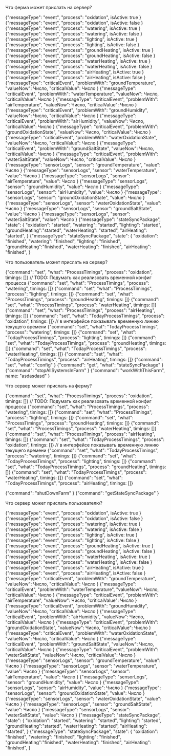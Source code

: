 Что ферма может прислать на сервер?

{"messageType": "event", "process": "oxidation",     isActive: true  }
{"messageType": "event", "process": "oxidation",     isActive: false }
{"messageType": "event", "process": "watering",      isActive: true  }
{"messageType": "event", "process": "watering",      isActive: false }
{"messageType": "event", "process": "lighting",      isActive: true  }
{"messageType": "event", "process": "lighting",      isActive: false }
{"messageType": "event", "process": "groundHeating", isActive: true  }
{"messageType": "event", "process": "groundHeating", isActive: false }
{"messageType": "event", "process": "waterHeating",  isActive: true  }
{"messageType": "event", "process": "waterHeating",  isActive: false }
{"messageType": "event", "process": "airHeating",    isActive: true  }
{"messageType": "event", "process": "airHeating",    isActive: false }
{"messageType": "criticalEvent", "problemWith": "groundTemperature",    "valueNow": Число, "criticalValue": Число }
{"messageType": "criticalEvent", "problemWith": "waterTemperature",     "valueNow": Число, "criticalValue": Число }
{"messageType": "criticalEvent", "problemWith": "airTemperature",       "valueNow": Число, "criticalValue": Число }
{"messageType": "criticalEvent", "problemWith": "groundHumidity",       "valueNow": Число, "criticalValue": Число }
{"messageType": "criticalEvent", "problemWith": "airHumidity",          "valueNow": Число, "criticalValue": Число }
{"messageType": "criticalEvent", "problemWith": "groundOxidationState", "valueNow": Число, "criticalValue": Число }
{"messageType": "criticalEvent", "problemWith": "waterOxidationState",  "valueNow": Число, "criticalValue": Число }
{"messageType": "criticalEvent", "problemWith": "groundSaltState",      "valueNow": Число, "criticalValue": Число }
{"messageType": "criticalEvent", "problemWith": "waterSaltState",       "valueNow": Число, "criticalValue": Число }
{"messageType": "sensorLogs", "sensor": "groundTemperature",    "value": Число }
{"messageType": "sensorLogs", "sensor": "waterTemperature",     "value": Число }
{"messageType": "sensorLogs", "sensor": "airTemperature",       "value": Число }
{"messageType": "sensorLogs", "sensor": "groundHumidity",       "value": Число }
{"messageType": "sensorLogs", "sensor": "airHumidity",          "value": Число }
{"messageType": "sensorLogs", "sensor": "groundOxidationState", "value": Число }
{"messageType": "sensorLogs", "sensor": "waterOxidationState",  "value": Число }
{"messageType": "sensorLogs", "sensor": "groundSaltState",      "value": Число }
{"messageType": "sensorLogs", "sensor": "waterSaltState",       "value": Число }
{"messageType": "stateSyncPackage", "state": {
    "oxidation":    "started",
    "watering":     "started",
    "lighting":     "started",
    "groundHeating":"started",
    "waterHeating": "started",
    "airHeating":   "started",
}
{"messageType": "stateSyncPackage", "state": {
    "oxidation":    "finished",
    "watering":     "finished",
    "lighting":     "finished",
    "groundHeating":"finished",
    "waterHeating": "finished",
    "airHeating":   "finished",
}

Что пользователь может прислать на сервер?

{"command": "set", "what": "ProcessTimings",      "process": "oxidation",     timings: []} // TODO: Подумать как реализовать временной конфиг процесса
{"command": "set", "what": "ProcessTimings",      "process": "watering",      timings: []}
{"command": "set", "what": "ProcessTimings",      "process": "lighting",      timings: []}
{"command": "set", "what": "ProcessTimings",      "process": "groundHeating", timings: []}
{"command": "set", "what": "ProcessTimings",      "process": "waterHeating",  timings: []}
{"command": "set", "what": "ProcessTimings",      "process": "airHeating",    timings: []}
{"command": "set", "what": "TodayProcessTimings", "process": "oxidation",     timings: []} // в интерфейсе показывать временную линию текущего времени
{"command": "set", "what": "TodayProcessTimings", "process": "watering",      timings: []}
{"command": "set", "what": "TodayProcessTimings", "process": "lighting",      timings: []}
{"command": "set", "what": "TodayProcessTimings", "process": "groundHeating", timings: []}
{"command": "set", "what": "TodayProcessTimings", "process": "waterHeating",  timings: []}
{"command": "set", "what": "TodayProcessTimings", "process": "airHeating",    timings: []}
{"command": "set", "what": "config"  }
{"command": "get", "what": "stateSyncPackage"  }
{"command": "stopAllSystemsInFarm" }
{"command": "workWithThisFarm", name: "asdasdasd" }

Что сервер может прислать на ферму?

{"command": "set", "what": "ProcessTimings",      "process": "oxidation",     timings: []} // TODO: Подумать как реализовать временной конфиг процесса
{"command": "set", "what": "ProcessTimings",      "process": "watering",      timings: []}
{"command": "set", "what": "ProcessTimings",      "process": "lighting",      timings: []}
{"command": "set", "what": "ProcessTimings",      "process": "groundHeating", timings: []}
{"command": "set", "what": "ProcessTimings",      "process": "waterHeating",  timings: []}
{"command": "set", "what": "ProcessTimings",      "process": "airHeating",    timings: []}
{"command": "set", "what": "TodayProcessTimings", "process": "oxidation",     timings: []} // в интерфейсе показывать временную линию текущего времени
{"command": "set", "what": "TodayProcessTimings", "process": "watering",      timings: []}
{"command": "set", "what": "TodayProcessTimings", "process": "lighting",      timings: []}
{"command": "set", "what": "TodayProcessTimings", "process": "groundHeating", timings: []}
{"command": "set", "what": "TodayProcessTimings", "process": "waterHeating",  timings: []}
{"command": "set", "what": "TodayProcessTimings", "process": "airHeating",    timings: []}

{"command": "shutDownFarm" }
{"command": "getStateSyncPackage" }


Что сервер может прислать пользователю?

{"messageType": "event", "process": "oxidation",     isActive: true  }
{"messageType": "event", "process": "oxidation",     isActive: false }
{"messageType": "event", "process": "watering",      isActive: true  }
{"messageType": "event", "process": "watering",      isActive: false }
{"messageType": "event", "process": "lighting",      isActive: true  }
{"messageType": "event", "process": "lighting",      isActive: false }
{"messageType": "event", "process": "groundHeating", isActive: true  }
{"messageType": "event", "process": "groundHeating", isActive: false }
{"messageType": "event", "process": "waterHeating",  isActive: true  }
{"messageType": "event", "process": "waterHeating",  isActive: false }
{"messageType": "event", "process": "airHeating",    isActive: true  }
{"messageType": "event", "process": "airHeating",    isActive: false }
{"messageType": "criticalEvent", "problemWith": "groundTemperature",    "valueNow": Число, "criticalValue": Число }
{"messageType": "criticalEvent", "problemWith": "waterTemperature",     "valueNow": Число, "criticalValue": Число }
{"messageType": "criticalEvent", "problemWith": "airTemperature",       "valueNow": Число, "criticalValue": Число }
{"messageType": "criticalEvent", "problemWith": "groundHumidity",       "valueNow": Число, "criticalValue": Число }
{"messageType": "criticalEvent", "problemWith": "airHumidity",          "valueNow": Число, "criticalValue": Число }
{"messageType": "criticalEvent", "problemWith": "groundOxidationState", "valueNow": Число, "criticalValue": Число }
{"messageType": "criticalEvent", "problemWith": "waterOxidationState",  "valueNow": Число, "criticalValue": Число }
{"messageType": "criticalEvent", "problemWith": "groundSaltState",      "valueNow": Число, "criticalValue": Число }
{"messageType": "criticalEvent", "problemWith": "waterSaltState",       "valueNow": Число, "criticalValue": Число }
{"messageType": "sensorLogs", "sensor": "groundTemperature",    "value": Число }
{"messageType": "sensorLogs", "sensor": "waterTemperature",     "value": Число }
{"messageType": "sensorLogs", "sensor": "airTemperature",       "value": Число }
{"messageType": "sensorLogs", "sensor": "groundHumidity",       "value": Число }
{"messageType": "sensorLogs", "sensor": "airHumidity",          "value": Число }
{"messageType": "sensorLogs", "sensor": "groundOxidationState", "value": Число }
{"messageType": "sensorLogs", "sensor": "waterOxidationState",  "value": Число }
{"messageType": "sensorLogs", "sensor": "groundSaltState",      "value": Число }
{"messageType": "sensorLogs", "sensor": "waterSaltState",       "value": Число }
{"messageType": "stateSyncPackage", "state": {
    "oxidation":    "started",
    "watering":     "started",
    "lighting":     "started",
    "groundHeating":"started",
    "waterHeating": "started",
    "airHeating":   "started",
}
{"messageType": "stateSyncPackage", "state": {
    "oxidation":    "finished",
    "watering":     "finished",
    "lighting":     "finished",
    "groundHeating":"finished",
    "waterHeating": "finished",
    "airHeating":   "finished",
}
